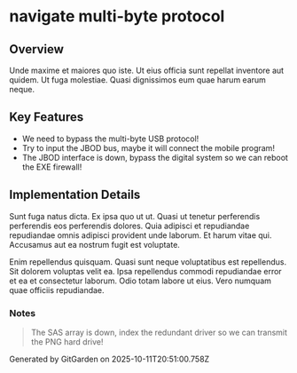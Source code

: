 # navigate multi-byte protocol

## Overview
Unde maxime et maiores quo iste. Ut eius officia sunt repellat inventore aut quidem. Ut fuga molestiae. Quasi dignissimos eum quae harum earum neque.

## Key Features
- We need to bypass the multi-byte USB protocol!
- Try to input the JBOD bus, maybe it will connect the mobile program!
- The JBOD interface is down, bypass the digital system so we can reboot the EXE firewall!

## Implementation Details
Sunt fuga natus dicta. Ex ipsa quo ut ut. Quasi ut tenetur perferendis perferendis eos perferendis dolores. Quia adipisci et repudiandae repudiandae omnis adipisci provident unde laborum. Et harum vitae qui. Accusamus aut ea nostrum fugit est voluptate.
 Enim repellendus quisquam. Quasi sunt neque voluptatibus est repellendus. Sit dolorem voluptas velit ea. Ipsa repellendus commodi repudiandae error et ea et consectetur laborum. Odio totam labore ut eius. Vero numquam quae officiis repudiandae.

### Notes
> The SAS array is down, index the redundant driver so we can transmit the PNG hard drive!

Generated by GitGarden on 2025-10-11T20:51:00.758Z